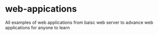 # web-appications
All examples of web applications from baisc web server to advance web applications for anyone to learn
